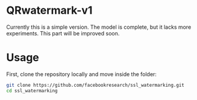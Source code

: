 # QRwatermark-v1
Currently this is a simple version. The model is complete, but it lacks more experiments. This part will be improved soon.
# Usage
First, clone the repository locally and move inside the folder:

```sh
git clone https://github.com/facebookresearch/ssl_watermarking.git
cd ssl_watermarking

